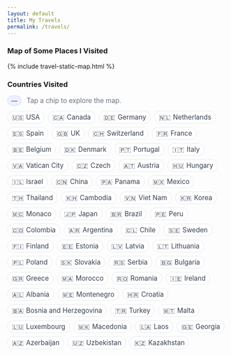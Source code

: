 ```yaml
---
layout: default
title: My Travels
permalink: /travels/
---
```


### Map of Some Places I Visited

{% include travel-static-map.html %}

<!-- Static map replaces interactive embeds; no JS needed here. -->


### Countries Visited

<div class="country-stats" style="margin: 8px 0 12px;">
  <span id="country-count" class="region-badge" style="display:inline-block;background:#eef2ff;color:#3730a3;border:1px solid #c7d2fe;border-radius:9999px;padding:2px 8px;font-size:0.9rem;">—</span>
  <span style="margin-left:8px;color:#6b7280;font-size:0.95rem;">Tap a chip to explore the map.</span>
  
</div>

<div class="country-chips" id="country-chips">
  <span class="chip"><span class="flag">🇺🇸</span>USA</span>
  <span class="chip"><span class="flag">🇨🇦</span>Canada</span>
  <span class="chip"><span class="flag">🇩🇪</span>Germany</span>
  <span class="chip"><span class="flag">🇳🇱</span>Netherlands</span>
  <span class="chip"><span class="flag">🇪🇸</span>Spain</span>
  <span class="chip"><span class="flag">🇬🇧</span>UK</span>
  <span class="chip"><span class="flag">🇨🇭</span>Switzerland</span>
  <span class="chip"><span class="flag">🇫🇷</span>France</span>
  <span class="chip"><span class="flag">🇧🇪</span>Belgium</span>
  <span class="chip"><span class="flag">🇩🇰</span>Denmark</span>
  <span class="chip"><span class="flag">🇵🇹</span>Portugal</span>
  <span class="chip"><span class="flag">🇮🇹</span>Italy</span>
  <span class="chip"><span class="flag">🇻🇦</span>Vatican City</span>
  <span class="chip"><span class="flag">🇨🇿</span>Czech</span>
  <span class="chip"><span class="flag">🇦🇹</span>Austria</span>
  <span class="chip"><span class="flag">🇭🇺</span>Hungary</span>
  <span class="chip"><span class="flag">🇮🇱</span>Israel</span>
  <span class="chip"><span class="flag">🇨🇳</span>China</span>
  <span class="chip"><span class="flag">🇵🇦</span>Panama</span>
  <span class="chip"><span class="flag">🇲🇽</span>Mexico</span>
  <span class="chip"><span class="flag">🇹🇭</span>Thailand</span>
  <span class="chip"><span class="flag">🇰🇭</span>Cambodia</span>
  <span class="chip"><span class="flag">🇻🇳</span>Viet Nam</span>
  <span class="chip"><span class="flag">🇰🇷</span>Korea</span>
  <span class="chip"><span class="flag">🇲🇨</span>Monaco</span>
  <span class="chip"><span class="flag">🇯🇵</span>Japan</span>
  <span class="chip"><span class="flag">🇧🇷</span>Brazil</span>
  <span class="chip"><span class="flag">🇵🇪</span>Peru</span>
  <span class="chip"><span class="flag">🇨🇴</span>Colombia</span>
  <span class="chip"><span class="flag">🇦🇷</span>Argentina</span>
  <span class="chip"><span class="flag">🇨🇱</span>Chile</span>
  <span class="chip"><span class="flag">🇸🇪</span>Sweden</span>
  <span class="chip"><span class="flag">🇫🇮</span>Finland</span>
  <span class="chip"><span class="flag">🇪🇪</span>Estonia</span>
  <span class="chip"><span class="flag">🇱🇻</span>Latvia</span>
  <span class="chip"><span class="flag">🇱🇹</span>Lithuania</span>
  <span class="chip"><span class="flag">🇵🇱</span>Poland</span>
  <span class="chip"><span class="flag">🇸🇰</span>Slovakia</span>
  <span class="chip"><span class="flag">🇷🇸</span>Serbia</span>
  <span class="chip"><span class="flag">🇧🇬</span>Bulgaria</span>
  <span class="chip"><span class="flag">🇬🇷</span>Greece</span>
  <span class="chip"><span class="flag">🇲🇦</span>Morocco</span>
  <span class="chip"><span class="flag">🇷🇴</span>Romania</span>
  <span class="chip"><span class="flag">🇮🇪</span>Ireland</span>
  <span class="chip"><span class="flag">🇦🇱</span>Albania</span>
  <span class="chip"><span class="flag">🇲🇪</span>Montenegro</span>
  <span class="chip"><span class="flag">🇭🇷</span>Croatia</span>
  <span class="chip"><span class="flag">🇧🇦</span>Bosnia and Herzegovina</span>
  <span class="chip"><span class="flag">🇹🇷</span>Turkey</span>
  <span class="chip"><span class="flag">🇲🇹</span>Malta</span>
  <span class="chip"><span class="flag">🇱🇺</span>Luxembourg</span>
  <span class="chip"><span class="flag">🇲🇰</span>Macedonia</span>
  <span class="chip"><span class="flag">🇱🇦</span>Laos</span>
  <span class="chip"><span class="flag">🇬🇪</span>Georgia</span>
  <span class="chip"><span class="flag">🇦🇿</span>Azerbaijan</span>
  <span class="chip"><span class="flag">🇺🇿</span>Uzbekistan</span>
  <span class="chip"><span class="flag">🇰🇿</span>Kazakhstan</span>
</div>

<style>
  .country-chips {
    display: flex;
    flex-wrap: wrap;
    gap: .5rem;
    align-items: center;
  }
  .chip {
    display: inline-block;
    padding: .25rem .6rem;
    border: 1px solid #e5e7eb;
    border-radius: 9999px;
    background: #fff;
    color: #374151;
    font-size: .95rem;
    white-space: nowrap;
    transition: background .2s ease, color .2s ease, border-color .2s ease;
    cursor: default;
  }
  .chip:hover {
    background: #f9fafb;
    border-color: #d1d5db;
  }
  .chip .flag { margin-right: .35rem; }
  @media (max-width: 480px) {
    .chip { font-size: .9rem; }
  }
</style>

<script>
  document.addEventListener('DOMContentLoaded', function(){
    const chips = document.querySelectorAll('#country-chips .chip');
    const countEl = document.getElementById('country-count');
    if (countEl) countEl.textContent = chips.length + ' countries';
  });
</script>
